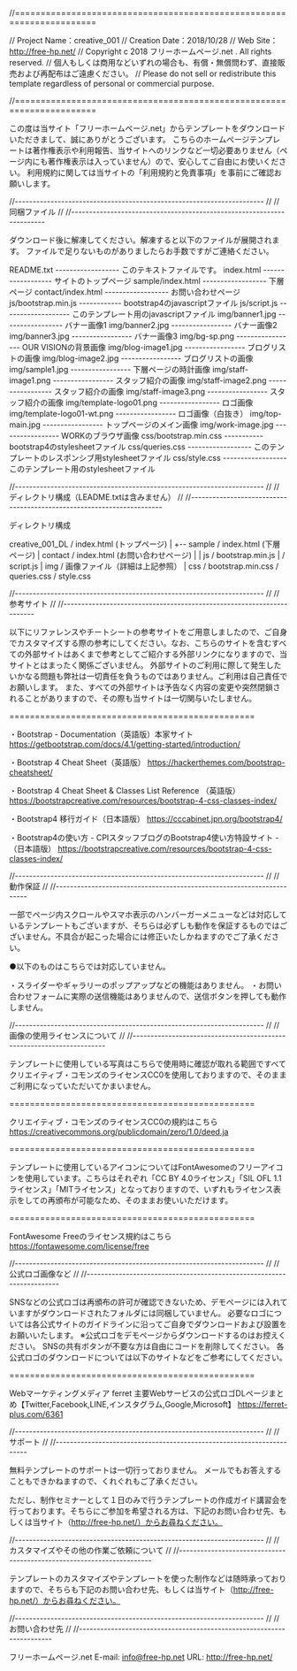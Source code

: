 ﻿//======================================================================

// Project Name：creative_001
// Creation Date：2018/10/28
// Web Site：http://free-hp.net/
// Copyright c 2018 フリーホームページ.net . All rights reserved.
// 個人もしくは商用などいずれの場合も、有償・無償問わず、直接販売および再配布はご遠慮ください。
// Please do not sell or redistribute this template regardless of personal or commercial purpose.

//======================================================================

この度は当サイト「フリーホームページ.net」からテンプレートをダウンロードいただきまして、誠にありがとうございます。
こちらのホームぺージテンプレートは著作権表示や利用報告、当サイトへのリンクなど一切必要ありません（ページ内にも著作権表示は入っていません）ので、安心してご自由にお使いください。
利用規約に関しては当サイトの「利用規約と免責事項」を事前にご確認お願いします。

//----------------------------------------------------------------------
//
//  同梱ファイル
//
//----------------------------------------------------------------------

ダウンロード後に解凍してください。解凍すると以下のファイルが展開されます。
ファイルで足りないものがありましたらお手数ですがご連絡ください。

README.txt ------------------ このテキストファイルです。
index.html ------------------ サイトのトップページ
sample/index.html ------------------ 下層ページ
contact/index.html ------------------ お問い合わせページ
js/bootstrap.min.js ------------ bootstrap4のjavascriptファイル
js/script.js ------------------- このテンプレート用のjavascriptファイル
img/banner1.jpg ----------------- バナー画像1
img/banner2.jpg ----------------- バナー画像2
img/banner3.jpg ----------------- バナー画像3
img/bg-sp.png ----------------- OUR VISIONの背景画像
img/blog-image1.jpg ----------------- ブログリストの画像
img/blog-image2.jpg ----------------- ブログリストの画像
img/sample1.jpg ----------------- 下層ページの時計画像
img/staff-image1.png ----------------- スタッフ紹介の画像
img/staff-image2.png ----------------- スタッフ紹介の画像
img/staff-image3.png ----------------- スタッフ紹介の画像
img/template-logo01.png ----------------- ロゴ画像
img/template-logo01-wt.png ----------------- ロゴ画像（白抜き）
img/top-main.jpg ----------------- トップページのメイン画像
img/work-image.jpg ----------------- WORKのブラウザ画像
css/bootstrap.min.css ----------- bootstrap4のstylesheetファイル
css/queries.css ------------------ このテンプレートのレスポンシブ用stylesheetファイル
css/style.css ------------------ このテンプレート用のstylesheetファイル


//----------------------------------------------------------------------
//
//  ディレクトリ構成（LEADME.txtは含みません）
//
//----------------------------------------------------------------------

ディレクトリ構成

creative_001_DL / index.html (トップページ)
    |
    +-- sample / index.html (下層ページ)
         | 
        contact / index.html (お問い合わせページ)
         | 
         | 
        js  / bootstrap.min.js
         |  / script.js
         |
        img / 画像ファイル（詳細は上記参照）
         |
        css / bootstrap.min.css
            / queries.css
            / style.css
         

//----------------------------------------------------------------------
//
//  参考サイト
//
//----------------------------------------------------------------------

以下にリファレンスやチートシートの参考サイトをご用意しましたので、ご自身でカスタマイズする際の参考にしてください。なお、こちらのサイトを含むすべての外部サイトはあくまで参考としてご紹介する外部リンクになりますので、当サイトとはまったく関係ございません。
外部サイトのご利用に際して発生したいかなる問題も弊社は一切責任を負うものではありません。ご利用は自己責任でお願いします。
また、すべての外部サイトは予告なく内容の変更や突然閉鎖されることがありますので、その際も当サイトは一切関与いたしません。

================================================

・Bootstrap - Documentation（英語版）本家サイト
https://getbootstrap.com/docs/4.1/getting-started/introduction/

・Bootstrap 4 Cheat Sheet（英語版）
https://hackerthemes.com/bootstrap-cheatsheet/

・Bootstrap 4 Cheat Sheet & Classes List Reference （英語版）
https://bootstrapcreative.com/resources/bootstrap-4-css-classes-index/

・Bootstrap4 移行ガイド（日本語版）
https://cccabinet.jpn.org/bootstrap4/

・Bootstrap4の使い方 - CPIスタッフブログのBootstrap4使い方特設サイト -（日本語版）
https://bootstrapcreative.com/resources/bootstrap-4-css-classes-index/

//----------------------------------------------------------------------
//
//  動作保証
//
//----------------------------------------------------------------------

一部でページ内スクロールやスマホ表示のハンバーガーメニューなどは対応しているテンプレートもございますが、そちらは必ずしも動作を保証するものではございません。不具合が起こった場合には修正いたしかねますのでご了承ください。

●以下のものはこちらでは対応していません。

・スライダーやギャラリーのポップアップなどの機能はありません。
・お問い合わせフォームに実際の送信機能はありませんので、送信ボタンを押しても動作しません。

//----------------------------------------------------------------------
//
//  画像の使用ライセンスについて
//
//----------------------------------------------------------------------

テンプレートに使用している写真はこちらで使用時に確認が取れる範囲ですべてクリエイティブ・コモンズのライセンスCC0を使用しておりますので、そのままご利用になっていただいてかまいません。

================================================

クリエイティブ・コモンズのライセンスCC0の規約はこちら
https://creativecommons.org/publicdomain/zero/1.0/deed.ja

================================================

テンプレートに使用しているアイコンについてはFontAwesomeのフリーアイコンを使用しています。こちらはそれぞれ「CC BY 4.0ライセンス」「SIL OFL 1.1ライセンス」「MITライセンス」となっておりますので、いずれもライセンス表示をしての再頒布が可能なため、そのままお使いいただけます。

================================================

FontAwesome Freeのライセンス規約はこちら
https://fontawesome.com/license/free

//----------------------------------------------------------------------
//
//  公式ロゴ画像など
//
//----------------------------------------------------------------------

SNSなどの公式ロゴは再頒布の許可が確認できないため、デモページには入れていますがダウンロードされたフォルダには同梱していません。
必要なロゴについては各公式サイトのガイドラインに沿ってご自身でダウンロードおよび設置をお願いいたします。
※公式ロゴをデモページからダウンロードするのはお控えください。
SNSの共有ボタンが不要な方は自由にコードを削除してください。
各公式ロゴのダウンロードについては以下のサイトなどをご参考にしてください。

================================================

Webマーケティングメディア ferret
主要Webサービスの公式ロゴDLページまとめ【Twitter,Facebook,LINE,インスタグラム,Google,Microsoft】
https://ferret-plus.com/6361

//----------------------------------------------------------------------
//
//  サポート
//
//----------------------------------------------------------------------

無料テンプレートのサポートは一切行っておりません。
メールでもお答えすることもできかねますので、くれぐれもご了承ください。

ただし、制作セミナーとして１日のみで行うテンプレートの作成ガイド講習会を行っております。そちらにご参加を希望される方は、下記のお問い合わせ先、もしくは当サイト（http://free-hp.net/）からお尋ねください。

//----------------------------------------------------------------------
//
//  カスタマイズやその他の作業ご依頼について
//
//----------------------------------------------------------------------

テンプレートのカスタマイズやテンプレートを使った制作などは随時承っておりますので、そちらも下記のお問い合わせ先、もしくは当サイト（http://free-hp.net/）からお尋ねください。


//----------------------------------------------------------------------
//
//  お問い合わせ先
//
//----------------------------------------------------------------------

フリーホームページ.net
E-mail: info@free-hp.net
URL: http://free-hp.net/
